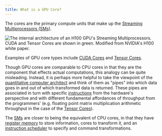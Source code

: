 ```yaml
---
title: What is a GPU Core?
---
```


The cores are the primary compute units that make up the
[Streaming Multiprocessors (SMs)](/gpu-glossary/device-hardware/streaming-multiprocessor).

![The internal architecture of an H100 GPU's Streaming Multiprocessors. CUDA and Tensor Cores are shown in green. Modified from NVIDIA's [H100 white paper](https://resources.nvidia.com/en-us-tensor-core).](themed-image://gh100-sm.svg)

Examples of GPU core types include
[CUDA Cores](/gpu-glossary/device-hardware/cuda-core) and
[Tensor Cores](/gpu-glossary/device-hardware/tensor-core).

Though GPU cores are comparable to CPU cores in that they are the component that
effects actual computations, this analogy can be quite misleading. Instead, it
is perhaps more helpful to take the viewpoint of the
[quantitative computer architect](https://archive.org/details/computerarchitectureaquantitativeapproach6thedition)
and think of them as "pipes" into which data goes in and out of which
transformed data is returned. These pipes are associated in turn with specific
[instructions](/gpu-glossary/device-software/streaming-assembler) from the
hardware's perspective and with different fundamental affordances of throughput
from the programmers' (e.g. floating point matrix multiplication arithmetic
throughput in the case of the
[Tensor Cores](/gpu-glossary/device-hardware/tensor-core)).

The [SMs](/gpu-glossary/device-hardware/streaming-multiprocessor) are closer to
being the equivalent of CPU cores, in that they have
[register memory](/gpu-glossary/device-hardware/register-file) to store
information, cores to transform it, and an
[instruction scheduler](/gpu-glossary/device-hardware/warp-scheduler) to specify
and command transformations.
